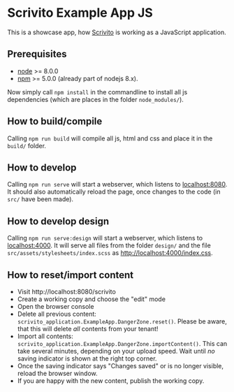 # Scrivito Example App JS

This is a showcase app, how [Scrivito](https://scrivito.com) is working as a JavaScript application.

## Prerequisites

* [node](https://nodejs.org/en/) >= 8.0.0
* [npm](https://www.npmjs.com/get-npm) >= 5.0.0 (already part of nodejs 8.x).

Now simply call `npm install` in the commandline to install all js dependencies (which are places in the folder `node_modules/`).

## How to build/compile

Calling `npm run build` will compile all js, html and css and place it in the `build/` folder.

## How to develop

Calling `npm run serve` will start a webserver, which listens to [localhost:8080](http://localhost:8080/). It should also automatically reload the page, once changes to the code (in `src/` have been made).

## How to develop design

Calling `npm run serve:design` will start a webserver, which listens to [localhost:4000](http://localhost:4000/). It will serve all files from the folder `design/` and the file `src/assets/stylesheets/index.scss` as [http://localhost:4000/index.css](http://localhost:4000/index.css).

## How to reset/import content

* Visit http://localhost:8080/scrivito
* Create a working copy and choose the "edit" mode
* Open the browser console
* Delete all previous content: `scrivito_application.ExampleApp.DangerZone.reset()`. Please be aware, that this will delete _all_ contents from your tenant!
* Import all contents: `scrivito_application.ExampleApp.DangerZone.importContent()`. This can take several minutes, depending on your upload speed. Wait until _no_ saving indicator is shown at the right top corner.
* Once the saving indicator says "Changes saved" or is no longer visible, reload the browser window.
* If you are happy with the new content, publish the working copy.
